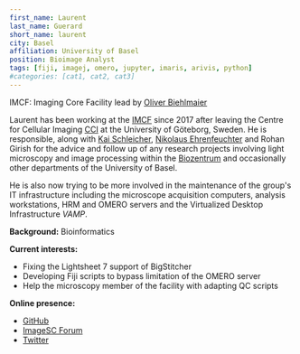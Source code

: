 ```yaml
---
first_name: Laurent
last_name: Guerard
short_name: laurent
city: Basel
affiliation: University of Basel
position: Bioimage Analyst
tags: [fiji, imagej, omero, jupyter, imaris, arivis, python]
#categories: [cat1, cat2, cat3]
---
```

IMCF: Imaging Core Facility lead by [Oliver Biehlmaier](/members/oliver.biehlmaier/)

Laurent has been working at the [IMCF](https://biozentrum.unibas.ch/imcf) since 2017 after
leaving the Centre for Cellular Imaging
[CCI](https://www.gu.se/en/core-facilities/centre-for-cellular-imaging) at
the University of Göteborg, Sweden. He is responsible, along with [Kai
Schleicher](/members/kai.schleicher/), [Nikolaus Ehrenfeuchter](/members/niko.ehrenfeuchter/) and
Rohan Girish for the advice and follow up of any
research projects involving light microscopy and image processing within the
[Biozentrum](https://biozentrum.unibas.ch/) and occasionally other departments of the
University of Basel.

He is also now trying to be more involved in the maintenance of the group's IT
infrastructure including the microscope acquisition computers,
analysis workstations, HRM and OMERO servers and the
Virtualized Desktop Infrastructure *VAMP*.

**Background:** Bioinformatics

**Current interests:**

- Fixing the Lightsheet 7 support of BigStitcher
- Developing Fiji scripts to bypass limitation of the OMERO server
- Help the microscopy member of the facility with adapting QC scripts

**Online presence:**

- [GitHub](https://github.com/lguerard)
- [ImageSC Forum](https://forum.image.sc/u/lguerard/activity)
- [Twitter](https://twitter.com/lguerard42)
